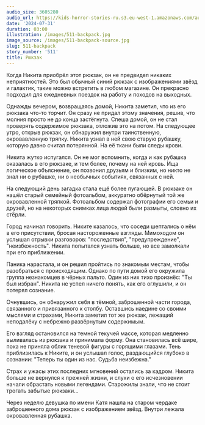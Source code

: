 ```yaml
---
audio_size: 3605280
audio_url: https://kids-horror-stories-ru.s3.eu-west-1.amazonaws.com/audio/511-backpack.mp3
date: '2024-07-31'
duration: 03:00
illustration: /images/511-backpack.jpg
image_source: /images/511-backpack-source.jpg
slug: 511-backpack
story_number: '511'
title: Рюкзак
---
```


Когда Никита приобрёл этот рюкзак, он не предвидел никаких неприятностей. Это был обычный синий рюкзак с изображениями звёзд и галактик, такие можно встретить в любом магазине. Он прекрасно подходил для ежедневных поездок на работу и походов на выходных.

Однажды вечером, возвращаясь домой, Никита заметил, что из его рюкзака что-то торчит. Он сразу не придал этому значения, решив, что молния просто не до конца застёгнута. Спеша домой, он не стал проверять содержимое рюкзака, отложив это на потом. На следующее утро, открыв рюкзак, он обнаружил внутри таинственную, окровавленную тряпку. Никита узнал в ней свою старую рубашку, которую давно считал потерянной. На её ткани были следы крови.

Никита жутко испугался. Он не мог вспомнить, когда и как рубашка оказалась в его рюкзаке, и тем более, почему на ней кровь. Ища логическое объяснение, он позвонил друзьям и близким, но никто не знал ни о рубашке, ни о необычных событиях, связанных с ней.

На следующий день загадка стала ещё более пугающей. В рюкзаке он нашёл старый семейный фотоальбом, аккуратно обёрнутый той же окровавленной тряпкой. Фотоальбом содержал фотографии его семьи и друзей, но на некоторых снимках лица людей были размыты, словно их стёрли.

Город начинал говорить. Никите казалось, что соседи шептались о нём в его присутствии, бросая настороженные взгляды. Мимоходом он услышал отрывки разговоров: "последствия", "предупреждение", "неизбежность". Никита попытался узнать больше, но все замолкали при его приближении.

Паника нарастала, и он решил пройтись по знакомым местам, чтобы разобраться с происходящим. Однако по пути домой его окружила группа незнакомцев в чёрных пальто. Один из них тихо произнёс: "Ты был избран". Никита не успел ничего понять, как его оглушили, и он потерял сознание.

Очнувшись, он обнаружил себя в тёмной, заброшенной части города, связанного и привязанного к столбу. Оставшись наедине со своими мыслями и страхами, Никита заметил тот же рюкзак, лежащий неподалёку с небрежно развёрнутым содержимым.

Его взгляд остановился на темной текучей массе, которая медленно выливалась из рюкзака и принимала форму. Она становилась всё шире, пока не приняла облик теневой фигуры с горящими глазами. Тень приблизилась к Никите, и он услышал голос, раздающийся глубоко в сознании: "Теперь ты один из нас. Судьба неизбежна."

Страх и ужасы этих последних мгновений остались за кадром. Никита больше не вернулся к прежней жизни, и слухи о его исчезновении начали обрастать новыми легендами. Старожилы знали, что не стоит трогать забытые рюкзаки...

Через неделю девушка по имени Катя нашла на старом чердаке заброшенного дома рюкзак с изображением звёзд. Внутри лежала окровавленная рубашка.